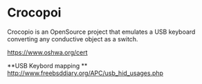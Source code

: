 # Crocopoi

Crocopio is an OpenSource project that emulates a USB keyboard converting any conductive object as a switch.

https://www.oshwa.org/cert

**USB Keybord mapping **
http://www.freebsddiary.org/APC/usb_hid_usages.php

